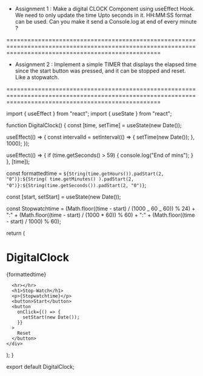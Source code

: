 - Assignment 1 : Make a digital CLOCK Component using useEffect Hook. We need to only update the time Upto seconds in it. HH:MM:SS format can be used. Can you make it send a Console.log at end of every minute ?

========================================================================================================================================================

- Assignment 2 : Implement a simple TIMER that displays the elapsed time since the start button was pressed, and it can be stopped and reset. Like a stopwatch.

========================================================================================================================================================

import { useEffect } from "react";
import { useState } from "react";

function DigitalClock() {
const [time, setTime] = useState(new Date());

useEffect(() => {
const intervalId = setInterval(() => {
setTime(new Date());
}, 1000);
});

useEffect(() => {
if (time.getSeconds() > 59) {
console.log("End of mins");
}
}, [time]);

const formattedtime = `${String(time.getHours()).padStart(2, "0")}:${String(
    time.getMinutes()
  ).padStart(2, "0")}:${String(time.getSeconds()).padStart(2, "0")}`;

const [start, setStart] = useState(new Date());

const Stopwatchtime =
(Math.floor((time - start) / (1000 _ 60 _ 60)) % 24) +
":" +
(Math.floor((time - start) / (1000 \* 60)) % 60) +
":" +
(Math.floor((time - start) / 1000) % 60);

return (
<div>
<h1>DigitalClock</h1>
<p>{formattedtime}</p>

      <hr></hr>
      <h1>Stop-Watch</h1>
      <p>{Stopwatchtime}</p>
      <button>Start</button>
      <button
        onClick={() => {
          setStart(new Date());
        }}
      >
        Reset
      </button>
    </div>

);
}

export default DigitalClock;
